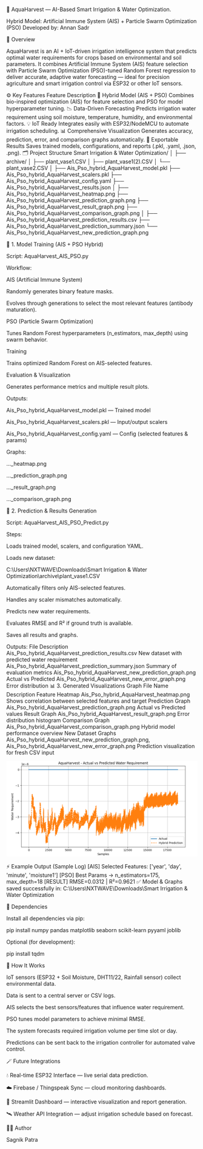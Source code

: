 🌿 AquaHarvest — AI-Based Smart Irrigation & Water Optimization.

Hybrid Model: Artificial Immune System (AIS) + Particle Swarm Optimization (PSO)
Developed by: Annan Sadr

🧠 Overview

AquaHarvest is an AI + IoT-driven irrigation intelligence system that predicts optimal water requirements for crops based on environmental and soil parameters.
It combines Artificial Immune System (AIS) feature selection with Particle Swarm Optimization (PSO)-tuned Random Forest regression to deliver accurate, adaptive water forecasting — ideal for precision agriculture and smart irrigation control via ESP32 or other IoT sensors.

⚙️ Key Features
Feature	Description
🌾 Hybrid Model (AIS + PSO)	Combines bio-inspired optimization (AIS) for feature selection and PSO for model hyperparameter tuning.
📉 Data-Driven Forecasting	Predicts irrigation water requirement using soil moisture, temperature, humidity, and environmental factors.
💡 IoT Ready	Integrates easily with ESP32/NodeMCU to automate irrigation scheduling.
📊 Comprehensive Visualization	Generates accuracy, prediction, error, and comparison graphs automatically.
💾 Exportable Results	Saves trained models, configurations, and reports (.pkl, .yaml, .json, .png).
🗂️ Project Structure
Smart Irrigation & Water Optimization/
│
├── archive/
│   ├── plant_vase1.CSV
│   ├── plant_vase1(2).CSV
│   └── plant_vase2.CSV
│
├── Ais_Pso_hybrid_AquaHarvest_model.pkl
├── Ais_Pso_hybrid_AquaHarvest_scalers.pkl
├── Ais_Pso_hybrid_AquaHarvest_config.yaml
├── Ais_Pso_hybrid_AquaHarvest_results.json
│
├── Ais_Pso_hybrid_AquaHarvest_heatmap.png
├── Ais_Pso_hybrid_AquaHarvest_prediction_graph.png
├── Ais_Pso_hybrid_AquaHarvest_result_graph.png
├── Ais_Pso_hybrid_AquaHarvest_comparison_graph.png
│
├── Ais_Pso_hybrid_AquaHarvest_prediction_results.csv
├── Ais_Pso_hybrid_AquaHarvest_prediction_summary.json
└── Ais_Pso_hybrid_AquaHarvest_new_prediction_graph.png

🧩 1. Model Training (AIS + PSO Hybrid)

Script: AquaHarvest_AIS_PSO.py

Workflow:

AIS (Artificial Immune System)

Randomly generates binary feature masks.

Evolves through generations to select the most relevant features (antibody maturation).

PSO (Particle Swarm Optimization)

Tunes Random Forest hyperparameters (n_estimators, max_depth) using swarm behavior.

Training

Trains optimized Random Forest on AIS-selected features.

Evaluation & Visualization

Generates performance metrics and multiple result plots.

Outputs:

Ais_Pso_hybrid_AquaHarvest_model.pkl — Trained model

Ais_Pso_hybrid_AquaHarvest_scalers.pkl — Input/output scalers

Ais_Pso_hybrid_AquaHarvest_config.yaml — Config (selected features & params)

Graphs:

..._heatmap.png

..._prediction_graph.png

..._result_graph.png

..._comparison_graph.png

🔮 2. Prediction & Results Generation

Script: AquaHarvest_AIS_PSO_Predict.py

Steps:

Loads trained model, scalers, and configuration YAML.

Loads new dataset:

C:\Users\NXTWAVE\Downloads\Smart Irrigation & Water Optimization\archive\plant_vase1.CSV


Automatically filters only AIS-selected features.

Handles any scaler mismatches automatically.

Predicts new water requirements.

Evaluates RMSE and R² if ground truth is available.

Saves all results and graphs.

Outputs:
File	Description
Ais_Pso_hybrid_AquaHarvest_prediction_results.csv	New dataset with predicted water requirement
Ais_Pso_hybrid_AquaHarvest_prediction_summary.json	Summary of evaluation metrics
Ais_Pso_hybrid_AquaHarvest_new_prediction_graph.png	Actual vs Predicted
Ais_Pso_hybrid_AquaHarvest_new_error_graph.png	Error distribution
📊 3. Generated Visualizations
Graph	File Name	Description
Feature Heatmap	Ais_Pso_hybrid_AquaHarvest_heatmap.png	Shows correlation between selected features and target
Prediction Graph	Ais_Pso_hybrid_AquaHarvest_prediction_graph.png	Actual vs Predicted values
Result Graph	Ais_Pso_hybrid_AquaHarvest_result_graph.png	Error distribution histogram
Comparison Graph	Ais_Pso_hybrid_AquaHarvest_comparison_graph.png	Hybrid model performance overview
New Dataset Graphs	Ais_Pso_hybrid_AquaHarvest_new_prediction_graph.png, Ais_Pso_hybrid_AquaHarvest_new_error_graph.png	Prediction visualization for fresh CSV input

![Confusion Matrix Heatmap](Comparison_graph.png)

⚡ Example Output (Sample Log)
[AIS] Selected Features: ['year', 'day', 'minute', 'moisture1']
[PSO] Best Params → n_estimators=175, max_depth=18
[RESULT] RMSE=0.0312 | R²=0.9621
✅ Model & Graphs saved successfully in:
C:\Users\NXTWAVE\Downloads\Smart Irrigation & Water Optimization

🧮 Dependencies

Install all dependencies via pip:

pip install numpy pandas matplotlib seaborn scikit-learn pyyaml joblib


Optional (for development):

pip install tqdm

🧠 How It Works

IoT sensors (ESP32 + Soil Moisture, DHT11/22, Rainfall sensor) collect environmental data.

Data is sent to a central server or CSV logs.

AIS selects the best sensors/features that influence water requirement.

PSO tunes model parameters to achieve minimal RMSE.

The system forecasts required irrigation volume per time slot or day.

Predictions can be sent back to the irrigation controller for automated valve control.

🪄 Future Integrations

💧 Real-time ESP32 Interface — live serial data prediction.

☁️ Firebase / Thingspeak Sync — cloud monitoring dashboards.

📱 Streamlit Dashboard — interactive visualization and report generation.

🛰️ Weather API Integration — adjust irrigation schedule based on forecast.

👨‍💻 Author

Sagnik Patra
